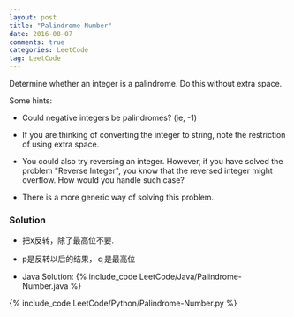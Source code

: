 ```yaml
---
layout: post
title: "Palindrome Number"
date: 2016-08-07
comments: true
categories: LeetCode
tag: LeetCode
---
```


Determine whether an integer is a palindrome. Do this without extra space.


Some hints:
* Could negative integers be palindromes? (ie, -1)

* If you are thinking of converting the integer to string, note the restriction of using extra space.

* You could also try reversing an integer. However, if you have solved the problem "Reverse Integer", you know that the reversed integer might overflow. How would you handle such case?

* There is a more generic way of solving this problem.

<!--more-->

### Solution
* 把x反转，除了最高位不要.
* p是反转以后的结果，ｑ是最高位

* Java Solution:
{% include_code LeetCode/Java/Palindrome-Number.java %}

{% include_code LeetCode/Python/Palindrome-Number.py %}
